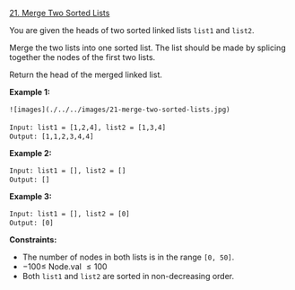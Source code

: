 ﻿[21. Merge Two Sorted Lists](https://leetcode.com/problems/merge-two-sorted-lists/)

You are given the heads of two sorted linked lists `list1` and `list2`.

Merge the two lists into one sorted list. The list should be made by splicing together the nodes of the first two lists.

Return the head of the merged linked list. 

__Example 1:__

    ![images](./../../images/21-merge-two-sorted-lists.jpg)

    Input: list1 = [1,2,4], list2 = [1,3,4]
    Output: [1,1,2,3,4,4]

__Example 2:__

    Input: list1 = [], list2 = []
    Output: []

__Example 3:__

    Input: list1 = [], list2 = [0]
    Output: [0]

__Constraints:__

- The number of nodes in both lists is in the range `[0, 50]`.
- $-100 \leq$ Node.val $\leq 100$
- Both `list1` and `list2` are sorted in non-decreasing order.
